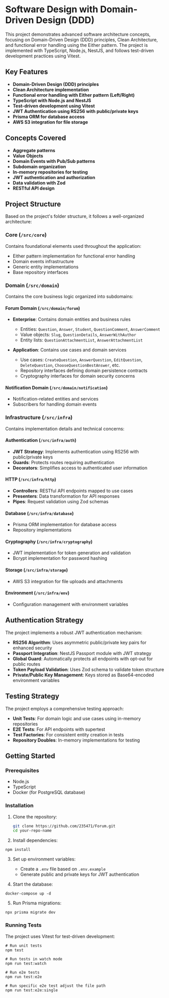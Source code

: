 # Software Design with Domain-Driven Design (DDD)

This project demonstrates advanced software architecture concepts, focusing on Domain-Driven Design (DDD) principles, Clean Architecture, and functional error handling using the Either pattern. The project is implemented with TypeScript, Node.js, NestJS, and follows test-driven development practices using Vitest.

## Key Features

- **Domain-Driven Design (DDD) principles**
- **Clean Architecture implementation**
- **Functional error handling with Either pattern (Left/Right)**
- **TypeScript with Node.js and NestJS**
- **Test-driven development using Vitest**
- **JWT Authentication using RS256 with public/private keys**
- **Prisma ORM for database access**
- **AWS S3 integration for file storage**

## Concepts Covered

- **Aggregate patterns**
- **Value Objects**
- **Domain Events with Pub/Sub patterns**
- **Subdomain organization**
- **In-memory repositories for testing**
- **JWT authentication and authorization**
- **Data validation with Zod**
- **RESTful API design**

## Project Structure

Based on the project's folder structure, it follows a well-organized architecture:

### Core (`/src/core`)

Contains foundational elements used throughout the application:
- Either pattern implementation for functional error handling
- Domain events infrastructure
- Generic entity implementations
- Base repository interfaces

### Domain (`/src/domain`)

Contains the core business logic organized into subdomains:

#### Forum Domain (`/src/domain/forum`)
- **Enterprise**: Contains domain entities and business rules
  - Entities: `Question`, `Answer`, `Student`, `QuestionComment`, `AnswerComment`
  - Value objects: `Slug`, `QuestionDetails`, `AnswerWithAuthor`
  - Entity lists: `QuestionAttachmentList`, `AnswerAttachmentList`

- **Application**: Contains use cases and domain services
  - Use cases: `CreateQuestion`, `AnswerQuestion`, `EditQuestion`, `DeleteQuestion`, `ChooseQuestionBestAnswer`, etc.
  - Repository interfaces defining domain persistence contracts
  - Cryptography interfaces for domain security concerns

#### Notification Domain (`/src/domain/notification`)
- Notification-related entities and services
- Subscribers for handling domain events

### Infrastructure (`/src/infra`)

Contains implementation details and technical concerns:

#### Authentication (`/src/infra/auth`)
- **JWT Strategy**: Implements authentication using RS256 with public/private keys
- **Guards**: Protects routes requiring authentication
- **Decorators**: Simplifies access to authenticated user information

#### HTTP (`/src/infra/http`)
- **Controllers**: RESTful API endpoints mapped to use cases
- **Presenters**: Data transformation for API responses
- **Pipes**: Request validation using Zod schemas

#### Database (`/src/infra/database`)
- Prisma ORM implementation for database access
- Repository implementations

#### Cryptography (`/src/infra/cryptography`)
- JWT implementation for token generation and validation
- Bcrypt implementation for password hashing

#### Storage (`/src/infra/storage`)
- AWS S3 integration for file uploads and attachments

#### Environment (`/src/infra/env`)
- Configuration management with environment variables

## Authentication Strategy

The project implements a robust JWT authentication mechanism:

- **RS256 Algorithm**: Uses asymmetric public/private key pairs for enhanced security
- **Passport Integration**: NestJS Passport module with JWT strategy
- **Global Guard**: Automatically protects all endpoints with opt-out for public routes
- **Token Payload Validation**: Uses Zod schema to validate token structure
- **Private/Public Key Management**: Keys stored as Base64-encoded environment variables

## Testing Strategy

The project employs a comprehensive testing approach:

- **Unit Tests**: For domain logic and use cases using in-memory repositories
- **E2E Tests**: For API endpoints with supertest
- **Test Factories**: For consistent entity creation in tests
- **Repository Doubles**: In-memory implementations for testing

## Getting Started

### Prerequisites

- Node.js
- TypeScript
- Docker (for PostgreSQL database)

### Installation

1. Clone the repository:
   ```bash
   git clone https://github.com/235471/Forum.git
   cd your-repo-name
   ```

2. Install dependencies:
```
npm install
```

3. Set up environment variables:
   - Create a `.env` file based on `.env.example`
   - Generate public and private keys for JWT authentication

4. Start the database:
```
docker-compose up -d
```

5. Run Prisma migrations:
```
npx prisma migrate dev
```

### Running Tests

The project uses Vitest for test-driven development:

```
# Run unit tests
npm test

# Run tests in watch mode
npm run test:watch

# Run e2e tests
npm run test:e2e

# Run specific e2e test adjust the file path
npm run test:e2e:single
```